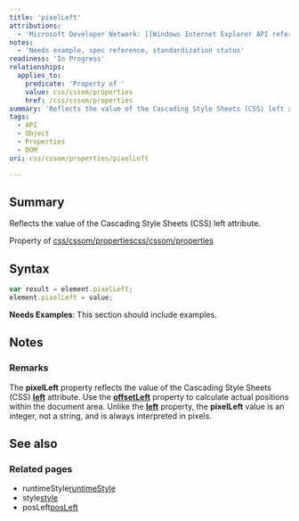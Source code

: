 ```yaml
---
title: 'pixelLeft'
attributions:
  - 'Microsoft Developer Network: [[Windows Internet Explorer API reference](http://msdn.microsoft.com/en-us/library/ie/hh828809%28v=vs.85%29.aspx) Article]'
notes:
  - 'Needs example, spec reference, standardization status'
readiness: 'In Progress'
relationships:
  applies_to:
    predicate: 'Property of '
    value: css/cssom/properties
    href: /css/cssom/properties
summary: 'Reflects the value of the Cascading Style Sheets (CSS) left attribute.'
tags:
  - API
  - Object
  - Properties
  - DOM
uri: css/cssom/properties/pixelLeft

---
```

## Summary

Reflects the value of the Cascading Style Sheets (CSS) left attribute.

Property of [css/cssom/properties](/css/cssom/properties)[css/cssom/properties](/css/cssom/properties)

## Syntax

``` js
var result = element.pixelLeft;
element.pixelLeft = value;
```

**Needs Examples**: This section should include examples.

## Notes

### Remarks

The **pixelLeft** property reflects the value of the Cascading Style Sheets (CSS) [**left**](/css/properties/left) attribute. Use the [**offsetLeft**](/dom/HTMLElement/offsetLeft) property to calculate actual positions within the document area. Unlike the [**left**](/css/properties/left) property, the **pixelLeft** value is an integer, not a string, and is always interpreted in pixels.

## See also

### Related pages

-   runtimeStyle[runtimeStyle](/css/cssom/runtimeStyle)
-   style[style](/css/cssom/style)
-   posLeft[posLeft](/css/cssom/properties/posLeft)
